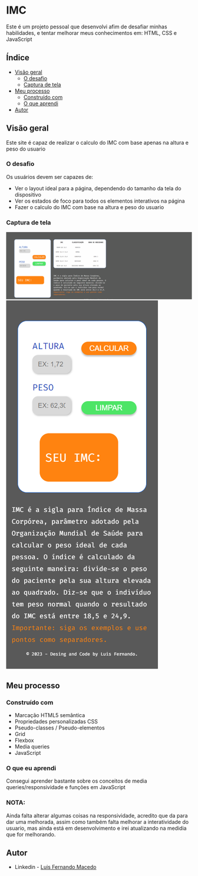 # IMC

Este é um projeto pessoal que desenvolvi afim de desafiar minhas habilidades, e tentar melhorar meus conhecimentos em: HTML, CSS e JavaScript

## Índice

- [Visão geral](#visão-geral)
   - [O desafio](#o-desafio)
   - [Captura de tela](#captura-de-tela)
- [Meu processo](#meu-processo)
   - [Construído com](#construído-com)
   - [O que aprendi](#o-que-aprendi)
- [Autor](#autor)

## Visão geral

Este site é capaz de realizar o calculo do IMC com base apenas na altura e peso do usuario

### O desafio

Os usuários devem ser capazes de:

- Ver o layout ideal para a página, dependendo do tamanho da tela do dispositivo
- Ver os estados de foco para todos os elementos interativos na página
- Fazer o calculo do IMC com base na altura e peso do usuario

### Captura de tela

![](src/images/imc-gif.gif)
![](src/images/imc-print.png)

## Meu processo

### Construído com

- Marcação HTML5 semântica
- Propriedades personalizadas CSS
- Pseudo-classes / Pseudo-elementos
- Grid
- Flexbox
- Media queries
- JavaScript

### O que eu aprendi

Consegui aprender bastante sobre os conceitos de media queries/responsividade e funções em JavaScript 

### NOTA:

Ainda falta alterar algumas coisas na responsividade, acredito que da para dar uma melhorada, assim como também falta melhorar a interatividade do usuario, mas ainda está em desenvolvimento e irei atualizando na medidia que for melhorando.

## Autor

- Linkedin - [Luis Fernando Macedo](https://www.linkedin.com/in/luis-fernando-macedo-7791ba219)